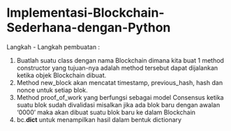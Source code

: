 # Implementasi-Blockchain-Sederhana-dengan-Python

Langkah - Langkah pembuatan :

1. Buatlah suatu class dengan nama Blockchain dimana kita buat 1 method constructor yang tujuan-nya adalah method tersebut
dapat dijalankan ketika objek Blockchain dibuat.
2. Method new_block akan mencatat timestamp, previous_hash, hash dan nonce untuk setiap blok.
3. Method proof_of_work yang berfungsi sebagai model Consensus ketika suatu blok sudah divalidasi misalkan jika ada blok baru dengan awalan ‘0000’ maka akan dibuat suatu blok baru ke dalam Blockchain
4. bc.__dict__ untuk menampilkan hasil dalam bentuk dictionary
